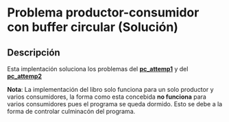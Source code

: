 # Problema productor-consumidor con buffer circular (Solución)

## Descripción

Esta implentación soluciona los problemas del [**pc_attemp1**](../pc_attemp1/README.md) y del  [**pc_attemp2**](../pc_attemp2/README.md)

**Nota**: La implementación del libro solo funciona para un solo productor y varios consumidores, la forma como esta concebida **no funciona** para varios consumidores pues el programa se queda dormido. Esto se debe a la forma de controlar culminacón del programa.
